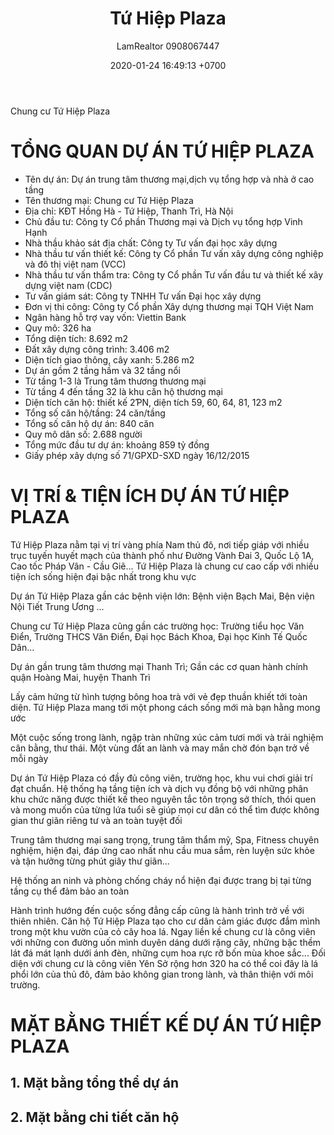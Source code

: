 ﻿---
layout: post
title:  "Tứ Hiệp Plaza"
description: LamRealtor 0908067447 bán dự án căn hộ chung cư Tứ Hiệp Plaza ở Hà Nội Thanh Trì Từ Hiệp Hồng Hà
image: /assets/roman-plaza/01-tong-quan.jpg
author: LamRealtor 0908067447
date:   2020-01-24 16:49:13 +0700
lang: vi
permalink: /ha-noi/thanh-tri/tu-hiep/hong-ha/tu-hiep-plaza.html
excerpt_separator: <!--more-->
categories: ha-noi thanh-tri tu-hiep hong-ha
tags: ban du-an can-ho
---

Chung cư Tứ Hiệp Plaza<!--more-->

# TỔNG QUAN DỰ ÁN TỨ HIỆP PLAZA

* Tên dự án: Dự án trung tâm thương mại,dịch vụ tổng hợp và nhà ở cao tầng
* Tên thương mại: Chung cư Tứ Hiệp Plaza
* Địa chỉ: KĐT Hồng Hà - Tứ Hiệp, Thanh Trì, Hà Nội
* Chủ đầu tư: Công ty Cổ phần Thương mại và Dịch vụ tổng hợp Vinh Hạnh
* Nhà thầu khảo sát địa chất: Công ty Tư vấn đại học xây dựng
* Nhà thầu tư vấn thiết kế: Công ty Cổ phần Tư vấn xây dựng công nghiệp và đô thị việt nam (VCC)
* Nhà thầu tư vấn thẩm tra: Công ty Cổ phần Tư vấn đầu tư và thiết kế xây dựng việt nam (CDC)
* Tư vấn giám sát: Công ty TNHH Tư vấn Đại học xây dựng
* Đơn vị thi công: Công ty Cổ phần Xây dựng thương mại TQH Việt Nam
* Ngân hàng hỗ trợ vay vốn: Viettin Bank
* Quy mô: 326 ha
* Tổng diện tích: 8.692 m2
* Đất xây dựng công trình: 3.406 m2
* Diện tích giao thông, cây xanh: 5.286 m2
* Dự án gồm 2 tầng hầm và 32 tầng nổi
* Từ tầng 1-3 là Trung tâm thương thương mại
* Từ tầng 4 đến tầng 32 là khu căn hộ thương mại
* Diện tích căn hộ: thiết kế 2ƤN, diện tích 59, 60, 64, 81, 123 m2
* Tổng số căn hộ/tầng: 24 căn/tầng
* Tổng số căn hộ dự án: 840 căn
* Quy mô dân số: 2.688 người
* Tổng mức đầu tư dự án: khoảng 859 tỷ đồng
* Giấy phép xây dựng số 71/GPXD-SXD ngày 16/12/2015

# VỊ TRÍ & TIỆN ÍCH DỰ ÁN TỨ HIỆP PLAZA

Tứ Hiệp Plaza nằm tại vị trí vàng phía Nam thủ đô, nơi tiếp giáp với nhiều trục tuyến huyết mạch của thành phố như Đường Vành Đai 3, Quốc Lộ 1A, Cao tốc Pháp Vân - Cầu Giẽ... Tứ Hiệp Plaza là chung cư cao cấp với nhiều tiện ích sống hiện đại bậc nhất trong khu vực

Dự án Tứ Hiệp Plaza gần các bệnh viện lớn: Bệnh viện Bạch Mai, Bện viện Nội Tiết Trung Ương ...

Chung cư Tứ Hiệp Plaza cũng gần các trường học: Trường tiểu học Văn Điển, Trường THCS Văn Điển, Đại học Bách Khoa, Đại học Kinh Tế Quốc Dân...

Dự án gần trung tâm thương mại Thanh Trì; Gần các cơ quan hành chính quận Hoàng Mai, huyện Thanh Trì

Lấy cảm hứng từ hình tượng bông hoa trà với vẻ đẹp thuần khiết tới toàn diện. Tứ Hiệp Plaza mang tới một phong cách sống mới mà bạn hằng mong ước

Một cuộc sống trong lành, ngập tràn những xúc cảm tươi mới và trải nghiệm cân bằng, thư thái. Một vùng đất an lành và may mắn chờ đón bạn trở về mỗi ngày

Dự án Tứ Hiệp Plaza có đầy đủ công viên, trường học, khu vui chơi giải trí đạt chuẩn. Hệ thống hạ tầng tiện ích và dịch vụ đồng bộ với những phân khu chức năng được thiết kế theo nguyên tắc tôn trọng sở thích, thói quen và mong muốn của từng lứa tuổi sẽ giúp mọi cư dân có thể tìm được không gian thư giãn riêng tư và an toàn tuyệt đối

Trung tâm thương mại sang trọng, trung tâm thẩm mỹ, Spa, Fitness chuyên nghiệm, hiện đại, đáp ứng cao nhất nhu cầu mua sắm, rèn luyện sức khỏe và tận hưởng từng phút giây thư giãn...

Hệ thống an ninh và phòng chống cháy nổ hiện đại được trang bị tại từng tầng cụ thể đảm bảo an toàn

Hành trình hướng đến cuộc sống đẳng cấp cũng là hành trình trở về với thiên nhiên. Căn hộ Tứ Hiệp Plaza tạo cho cư dân cảm giác được đắm mình trong một khu vườn của cỏ cây hoa lá. Ngay liền kề chung cư là công viên với những con đường uốn mình duyên dáng dưới rặng cây, những bậc thềm lát đá mát lạnh dưới ánh đèn, những cụm hoa rực rỡ bốn mùa khoe sắc... Đối diện với chung cư là công viên Yên Sở rộng hơn 320 ha có thể coi đây là lá phổi lớn của thủ đô, đảm bảo không gian trong lành, và thân thiện với môi trường.

# MẶT BẰNG THIẾT KẾ DỰ ÁN TỨ HIỆP PLAZA

## 1. Mặt bằng tổng thể dự án

## 2. Mặt bằng chi tiết căn hộ